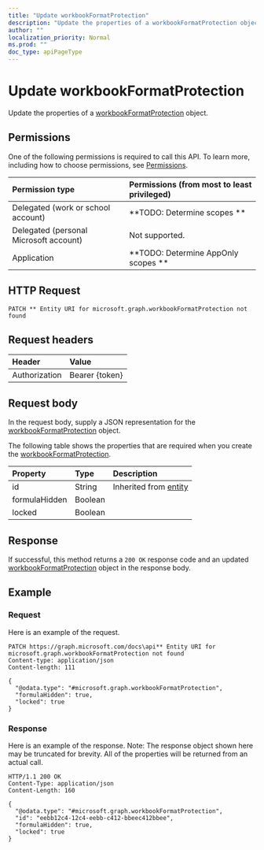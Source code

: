 ```yaml
---
title: "Update workbookFormatProtection"
description: "Update the properties of a workbookFormatProtection object."
author: ""
localization_priority: Normal
ms.prod: ""
doc_type: apiPageType
---
```


# Update workbookFormatProtection

Update the properties of a [workbookFormatProtection](../resources/workbookformatprotection.md) object.

## Permissions
One of the following permissions is required to call this API. To learn more, including how to choose permissions, see [Permissions](/concepts/permissions-reference.md).

|Permission type|Permissions (from most to least privileged)|
|:---|:---|
|Delegated (work or school account)|**TODO: Determine scopes **|
|Delegated (personal Microsoft account)|Not supported.|
|Application|**TODO: Determine AppOnly scopes **|

## HTTP Request
<!-- {
  "blockType": "ignored"
}
-->
``` http
PATCH ** Entity URI for microsoft.graph.workbookFormatProtection not found
```

## Request headers
|Header|Value|
|:---|:---|
|Authorization|Bearer {token}|

## Request body
In the request body, supply a JSON representation for the [workbookFormatProtection](../resources/workbookFormatProtection.md) object.

The following table shows the properties that are required when you create the [workbookFormatProtection](../resources/workbookformatprotection.md).

|Property|Type|Description|
|:---|:---|:---|
|id|String| Inherited from [entity](../resources/entity.md)|
|formulaHidden|Boolean||
|locked|Boolean||



## Response
If successful, this method returns a `200 OK` response code and an updated [workbookFormatProtection](../resources/workbookformatprotection.md) object in the response body.

## Example

### Request
Here is an example of the request.
<!-- {
  "blockType": "request",
  "name": "update_workbookformatprotection"
}
-->
``` http
PATCH https://graph.microsoft.com/docs\api** Entity URI for microsoft.graph.workbookFormatProtection not found
Content-type: application/json
Content-length: 111

{
  "@odata.type": "#microsoft.graph.workbookFormatProtection",
  "formulaHidden": true,
  "locked": true
}
```

### Response
Here is an example of the response. Note: The response object shown here may be truncated for brevity. All of the properties will be returned from an actual call.
<!-- {
  "blockType": "response",
  "truncated": true
}
-->
``` http
HTTP/1.1 200 OK
Content-Type: application/json
Content-Length: 160

{
  "@odata.type": "#microsoft.graph.workbookFormatProtection",
  "id": "eebb12c4-12c4-eebb-c412-bbeec412bbee",
  "formulaHidden": true,
  "locked": true
}
```


